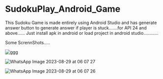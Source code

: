 # SudokuPlay_Android_Game
This Sudoku Game is made entirely using Android Studio  and has generate answer button to generate answer if player is stuck.......for API 24 and above......
Just install apk in android or load project in android studio............

Some ScrennShots.....

![ggg](https://github.com/Rahul16001/SudokuPlay_Android_Game/assets/98033138/b862460a-54e9-46ee-9035-2f8397c49ce2)

![WhatsApp Image 2023-08-29 at 06 07 27](https://github.com/Rahul16001/SudokuPlay_Android_Game/assets/98033138/452eeb52-03b7-4d0e-8b58-c8f9f5b1792e)

![WhatsApp Image 2023-08-29 at 06 07 26](https://github.com/Rahul16001/SudokuPlay_Android_Game/assets/98033138/5f545c68-57c1-4b45-b4b7-a84c2c0fb174)
